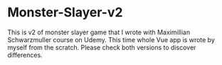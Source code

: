 # Monster-Slayer-v2
This is v2 of monster slayer game that I wrote with Maximillian Schwarzmuller course on Udemy. This time whole Vue app is wrote by myself from the scratch. Please check both versions to discover differences.
